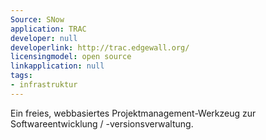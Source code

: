 ```yaml
---
Source: SNow
application: TRAC
developer: null
developerlink: http://trac.edgewall.org/
licensingmodel: open source
linkapplication: null
tags:
- infrastruktur
---
```

Ein freies, webbasiertes Projektmanagement-Werkzeug zur Softwareentwicklung / -versionsverwaltung.

